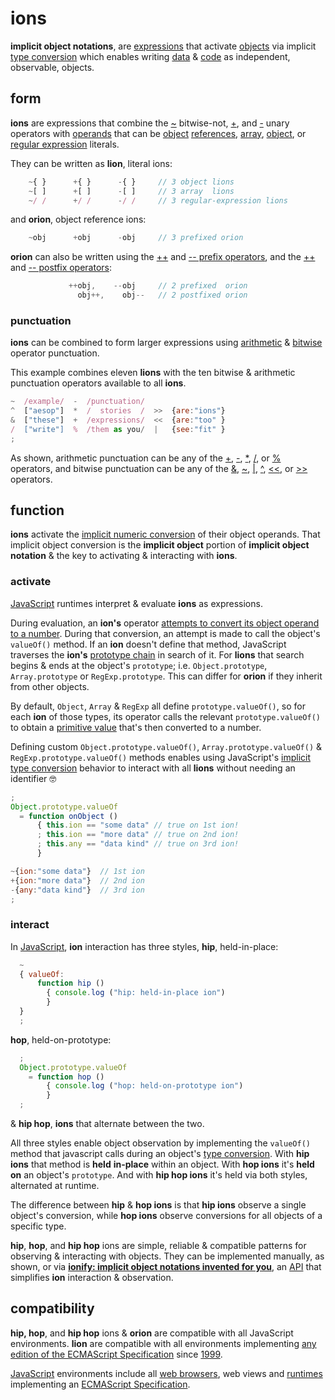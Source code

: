 # ions

**implicit object notations**, are [expressions](https://en.wikipedia.org/wiki/Expression_(computer_science)) that activate [objects](https://en.wikipedia.org/wiki/Object_(computer_science)) via implicit [type conversion](https://en.wikipedia.org/wiki/Type_conversion) which enables writing [data](https://en.wikipedia.org/wiki/Data_(computing)) &
[code](https://en.wikipedia.org/wiki/Source_code)
as independent, observable, objects.


## form

**ions** are expressions that combine the [~](http://www.ecma-international.org/ecma-262/6.0/index.html#sec-bitwise-not-operator) bitwise-not, [+](http://www.ecma-international.org/ecma-262/6.0/index.html#sec-unary-plus-operator), and [-](http://www.ecma-international.org/ecma-262/6.0/index.html#sec-unary-minus-operator) unary operators with [operands](https://en.wikipedia.org/wiki/Operand#Computer_science) that can be [object](http://www.ecma-international.org/ecma-262/6.0/index.html#sec-object-type)
[references](http://www.ecma-international.org/ecma-262/6.0/index.html#sec-reference-specification-type),
[array](http://www.ecma-international.org/ecma-262/6.0/index.html#sec-array-initializer),
[object](http://www.ecma-international.org/ecma-262/6.0/index.html#sec-object-initializer), or
[regular expression](http://www.ecma-international.org/ecma-262/6.0/index.html#sec-literals-regular-expression-literals)
literals.

They can be written as **lion**, literal ions:

```javascript
    ~{ }      +{ }      -{ }     // 3 object lions
    ~[ ]      +[ ]      -[ ]     // 3 array  lions
    ~/ /      +/ /      -/ /     // 3 regular-expression lions
```
and **orion**, object reference ions:

```javascript
    ~obj      +obj      -obj     // 3 prefixed orion
```

**orion** can also be written using the [++](http://www.ecma-international.org/ecma-262/6.0/index.html#sec-prefix-increment-operator) and
[-- prefix operators](http://www.ecma-international.org/ecma-262/6.0/index.html#sec-prefix-decrement-operator), and the [++](http://www.ecma-international.org/ecma-262/6.0/index.html#sec-postfix-increment-operator) and
[-- postfix operators](http://www.ecma-international.org/ecma-262/6.0/index.html#sec-postfix-decrement-operator):

```javascript
             ++obj,    --obj     // 2 prefixed  orion
               obj++,    obj--   // 2 postfixed orion
```

### punctuation

**ions** can be combined to form larger expressions using [arithmetic](https://developer.mozilla.org/en-US/docs/Web/JavaScript/Guide/Expressions_and_Operators#Arithmetic_operators) & [bitwise](https://developer.mozilla.org/en-US/docs/Web/JavaScript/Guide/Expressions_and_Operators#Bitwise_operators) operator punctuation.

This example combines eleven **lions** with the ten bitwise & arithmetic punctuation operators available to all **ions**.

```javascript
~  /example/  -  /punctuation/
^  ["aesop"]  *  /  stories  /  >>  {are:"ions"}
&  ["these"]  +  /expressions/  <<  {are:"too" }
/  ["write"]  %  /them as you/  |   {see:"fit" }
;
```

As shown, arithmetic punctuation can be any of the
[+](http://www.ecma-international.org/ecma-262/6.0/index.html#sec-addition-operator-plus),
[-](http://www.ecma-international.org/ecma-262/6.0/index.html#sec-subtraction-operator-minus),
[*](http://www.ecma-international.org/ecma-262/6.0/index.html#sec-applying-the-mul-operator),
[/](http://www.ecma-international.org/ecma-262/6.0/index.html#sec-applying-the-div-operator), or
[%](http://www.ecma-international.org/ecma-262/6.0/index.html#sec-applying-the-mod-operator) operators, and bitwise punctuation can be any of the
[&](https://developer.mozilla.org/en-US/docs/Web/JavaScript/Reference/Operators/Bitwise_Operators#Bitwise_AND),
[~](http://www.ecma-international.org/ecma-262/6.0/index.html#sec-bitwise-not-operator),
[|](https://developer.mozilla.org/en-US/docs/Web/JavaScript/Reference/Operators/Bitwise_Operators#Bitwise_OR),
[^](https://developer.mozilla.org/en-US/docs/Web/JavaScript/Reference/Operators/Bitwise_Operators#Bitwise_XOR),
[<<](http://www.ecma-international.org/ecma-262/6.0/index.html#sec-left-shift-operator), or [\>>](http://www.ecma-international.org/ecma-262/6.0/index.html#sec-signed-right-shift-operator) operators.


## function

**ions** activate the [implicit numeric conversion](http://www.ecma-international.org/ecma-262/6.0/index.html#sec-tonumber) of their object operands. That implicit object conversion is the **implicit object** portion of **implicit object notation** & the key to activating & interacting with **ions**.

### activate

[JavaScript](http://www.ecma-international.org/ecma-262/6.0/index.html#sec-overview) runtimes interpret & evaluate **ions** as expressions.

During evaluation, an **ion's** operator
[attempts to convert its object operand to a number](http://www.ecma-international.org/ecma-262/6.0/index.html#sec-toprimitive). During that conversion, an attempt is made to call the object's `valueOf()` method. If an **ion** doesn't define that method, JavaScript traverses the **ion's** [prototype chain](http://www.ecma-international.org/ecma-262/6.0/index.html#sec-objects) in search of it. For **lions** that search begins & ends at the object's `prototype`; i.e. `Object.prototype`, `Array.prototype` or `RegExp.prototype`. This can differ for **orion** if they inherit from other objects.

By default, `Object`, `Array` & `RegExp` all define `prototype.valueOf()`, so for each **ion** of those types, its operator calls the relevant `prototype.valueOf()` to obtain a [primitive value](https://en.m.wikipedia.org/wiki/Primitive_value) that's then converted to a number.

Defining custom `Object.prototype.valueOf()`, `Array.prototype.valueOf()` & `RegExp.prototype.valueOf()` methods enables using JavaScript's [implicit type conversion](https://en.m.wikipedia.org/wiki/Type_conversion) behavior to interact with all **lions** without needing an identifier 🤓

```javascript
;
Object.prototype.valueOf
  = function onObject ()
      { this.ion == "some data" // true on 1st ion!
      ; this.ion == "more data" // true on 2nd ion!
      ; this.any == "data kind" // true on 3rd ion!
      }

~{ion:"some data"}  // 1st ion
+{ion:"more data"}  // 2nd ion
-{any:"data kind"}  // 3rd ion
;
```

### interact

In [JavaScript](http://www.ecma-international.org/publications/standards/Ecma-262.htm),
**ion** interaction has three styles, **hip**, held-in-place:

```javascript
  ~
  { valueOf:
      function hip ()
        { console.log ("hip: held-in-place ion")
        }
  }
  ;
```

**hop**, held-on-prototype:

```javascript
  ;
  Object.prototype.valueOf
    = function hop ()
        { console.log ("hop: held-on-prototype ion")
        }
  ;
```

& **hip hop**, **ions** that alternate between the two.


All three styles enable object observation by implementing the `valueOf()` method that javascript calls during an object's
[type conversion](http://www.ecma-international.org/ecma-262/6.0/index.html#sec-toprimitive).
With **hip ions** that method is **held** __in-place__ within an object. With **hop ions** it's **held** __on__ an object's `prototype`.
And with **hip hop ions** it's held via both styles, alternated at runtime.

The difference between **hip** & **hop ions** is that **hip ions** observe a single object's conversion, while **hop ions** observe conversions for all objects of a specific type.

**hip**, **hop**, and **hip hop** ions are simple, reliable & compatible patterns for observing & interacting with objects. They can be implemented
manually, as shown, or via
[**ionify: implicit object notations invented for you**](http://github.com/ionify/ionify/), an
[API](https://en.wikipedia.org/wiki/Application_programming_interface)
that simplifies **ion** interaction & observation.


## compatibility

**hip, hop**, and **hip hop** ions & **orion** are compatible with all JavaScript environments. **lion**
are compatible with all environments implementing
[any edition of the ECMAScript Specification](http://www.ecma-international.org/publications/standards/Ecma-262-arch.htm)
since [1999](http://www.ecma-international.org/publications/files/ECMA-ST-ARCH/ECMA-262,%203rd%20edition,%20December%201999.pdf).

[JavaScript](http://www.ecma-international.org/publications/standards/Ecma-262.htm)
environments include all
[web browsers](https://en.wikipedia.org/wiki/Web_browser), web views and
[runtimes](http://en.wikipedia.org/wiki/JavaScript_engine) implementing an
[ECMAScript Specification](http://www.ecma-international.org/publications/standards/Ecma-262-arch.htm).

